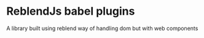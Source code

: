 # ReblendJs babel plugins
A library built using reblend way of handling dom but with web components
